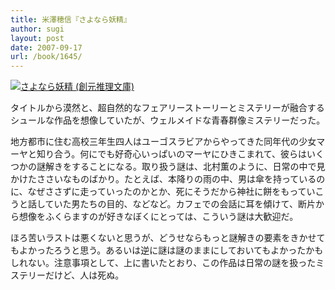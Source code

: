 ```yaml
---
title: 米澤穂信『さよなら妖精』
author: sugi
layout: post
date: 2007-09-17
url: /book/1645/
---
```

<a href="http://www.amazon.co.jp/exec/obidos/ASIN/4488451039/chezsugi-22/ref=nosim/" name="amazletlink" target="_blank"><img src="http://i2.wp.com/ec2.images-amazon.com/images/I/51076TYQYPL.SL160.jpg?w=660" alt="さよなら妖精 (創元推理文庫)" class="alignleft" data-recalc-dims="1" /></a>

タイトルから漠然と、超自然的なフェアリーストーリーとミステリーが融合するシュールな作品を想像していたが、ウェルメイドな青春群像ミステリーだった。

地方都市に住む高校三年生四人はユーゴスラビアからやってきた同年代の少女マーヤと知り合う。何にでも好奇心いっぱいのマーヤにひきこまれて、彼らはいくつかの謎解きをすることになる。取り扱う謎は、北村薫のように、日常の中で見かけたささいなものばかり。たとえば、本降りの雨の中、男は傘を持っているのに、なぜささずに走っていったのかとか、死にそうだから神社に餅をもっていこうと話していた男たちの目的、などなど。カフェでの会話に耳を傾けて、断片から想像をふくらますのが好きなぼくにとっては、こういう謎は大歓迎だ。

ほろ苦いラストは悪くないと思うが、どうせならもっと謎解きの要素をきかせてもよかったろうと思う。あるいは逆に謎は謎のままにしておいてもよかったかもしれない。注意事項として、上に書いたとおり、この作品は日常の謎を扱ったミステリーだけど、人は死ぬ。


